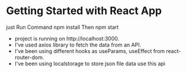 # Getting Started with React App

just Run Command npm install 
Then npm start 
-  project is running on http://localhost:3000.
- I've used axios library to fetch the data from an API.
- I've been using different hooks as useParams, useEffect from
react-router-dom.
 - I've been using localstorage to store json file data use this api
